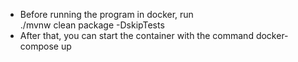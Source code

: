 
* Before running the program in docker, run  
./mvnw clean package -DskipTests
* After that, you can start the container with the command docker-compose up
